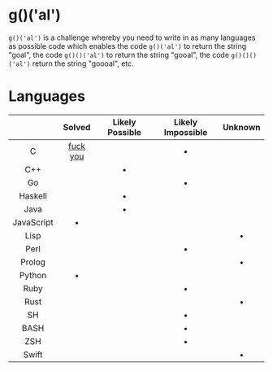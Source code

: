 # g()('al')

`g()('al')` is a challenge whereby you need to write in as many languages as
possible code which enables the code `g()('al')` to return the string "goal",
the code `g()()('al')` to return the string "gooal", the code `g()()()('al')`
return the string "goooal", etc.

# Languages

|               | Solved            | Likely Possible | Likely Impossible | Unknown |
|:-------------:|:-----------------:|:---------------:|:-----------------:|:-------:|
| C             | [fuck you][c-sol] |                 | &bull;            |         |
| C++           |                   | &bull;          |                   |         |
| Go            |                   |                 | &bull;            |         |
| Haskell       |                   | &bull;          |                   |         |
| Java          |                   | &bull;          |                   |         |
| JavaScript    | &bull;            |                 |                   |         |
| Lisp          |                   |                 |                   | &bull;  |
| Perl          |                   |                 | &bull;            |         |
| Prolog        |                   |                 |                   | &bull;  |
| Python        | &bull;            |                 |                   |         |
| Ruby          |                   |                 | &bull;            |         |
| Rust          |                   |                 |                   | &bull;  |
| SH            |                   |                 | &bull;            |         |
| BASH          |                   |                 | &bull;            |         |
| ZSH           |                   |                 | &bull;            |         |
| Swift         |                   |                 |                   | &bull;  |

[c-sol]: https://github.com/eatnumber1/goal/tree/master/solutions/c "This is bad and you should feel bad"
